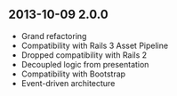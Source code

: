 ## 2013-10-09 2.0.0

* Grand refactoring
* Compatibility with Rails 3 Asset Pipeline
* Dropped compatibility with Rails 2
* Decoupled logic from presentation
* Compatibility with Bootstrap
* Event-driven architecture